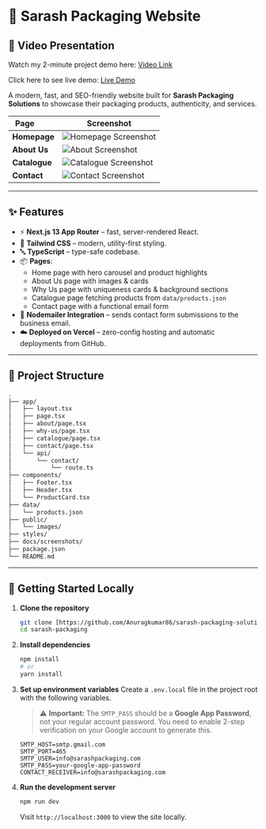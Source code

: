 
# 🌟 Sarash Packaging Website

## 🎥 Video Presentation

Watch my 2-minute project demo here: [Video Link](https://drive.google.com/uc?export=preview&id=FILE_ID)

Click here to see live demo: [Live Demo](https://sarash-packaging-solutions.vercel.app/)


A modern, fast, and SEO-friendly website built for **Sarash Packaging Solutions** to showcase their packaging products, authenticity, and services.

| Page        | Screenshot |
|-------------|-------------|
| **Homepage** | ![Homepage Screenshot](/docs/homepage.png) |
| **About Us** | ![About Screenshot](/docs/about.png) |
| **Catalogue** | ![Catalogue Screenshot](/docs//catalogue.png) |
| **Contact** | ![Contact Screenshot](/docs//contact.png) |

---

## ✨ Features

- ⚡ **Next.js 13 App Router** – fast, server-rendered React.
- 💅 **Tailwind CSS** – modern, utility-first styling.
- 🔤 **TypeScript** – type-safe codebase.
- 📦 **Pages**:
  - Home page with hero carousel and product highlights
  - About Us page with images & cards
  - Why Us page with uniqueness cards & background sections
  - Catalogue page fetching products from `data/products.json`
  - Contact page with a functional email form
- 📧 **Nodemailer Integration** – sends contact form submissions to the business email.
- ☁️ **Deployed on Vercel** – zero-config hosting and automatic deployments from GitHub.

---

## 📂 Project Structure

```bash
.
├── app/
│   ├── layout.tsx          
│   ├── page.tsx            
│   ├── about/page.tsx      
│   ├── why-us/page.tsx    
│   ├── catalogue/page.tsx 
│   ├── contact/page.tsx   
│   └── api/
│       └── contact/
│           └── route.ts    
├── components/
│   ├── Footer.tsx        
│   ├── Header.tsx        
│   └── ProductCard.tsx  
├── data/
│   └── products.json   
├── public/
│   └── images/            
├── styles/               
├── docs/screenshots/     
├── package.json
└── README.md
````

-----

## 🚀 Getting Started Locally

1.  **Clone the repository**

    ```bash
    git clone [https://github.com/Anuragkumar86/sarash-packaging-solutions.git
    cd sarash-packaging
    ```

2.  **Install dependencies**

    ```bash
    npm install
    # or
    yarn install
    ```

3.  **Set up environment variables**
    Create a `.env.local` file in the project root with the following variables.

    > ⚠️ **Important:** The `SMTP_PASS` should be a **Google App Password**, not your regular account password. You need to enable 2-step verification on your Google account to generate this.

    ```env
    SMTP_HOST=smtp.gmail.com
    SMTP_PORT=465
    SMTP_USER=info@sarashpackaging.com
    SMTP_PASS=your-google-app-password
    CONTACT_RECEIVER=info@sarashpackaging.com
    ```

4.  **Run the development server**

    ```bash
    npm run dev
    ```

    Visit `http://localhost:3000` to view the site locally.

<!-- end list -->

```
```